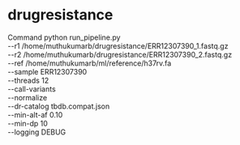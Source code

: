 # drugresistance
Command 
python run_pipeline.py \
  --r1 /home/muthukumarb/drugresistance/ERR12307390_1.fastq.gz \
  --r2 /home/muthukumarb/drugresistance/ERR12307390_2.fastq.gz \
  --ref /home/muthukumarb/ml/reference/h37rv.fa \
  --sample ERR12307390 \
  --threads 12 \
  --call-variants \
  --normalize \
  --dr-catalog tbdb.compat.json \
  --min-alt-af 0.10 \
  --min-dp 10 \
  --logging DEBUG
